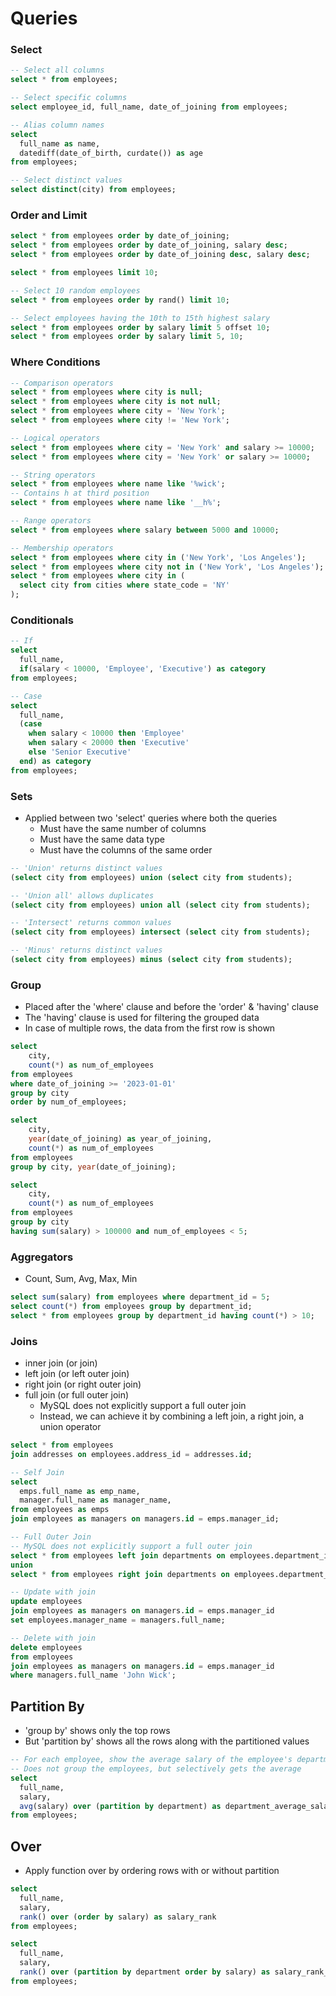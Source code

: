 # Queries

### Select

```sql
-- Select all columns
select * from employees;

-- Select specific columns
select employee_id, full_name, date_of_joining from employees;

-- Alias column names
select
  full_name as name,
  datediff(date_of_birth, curdate()) as age
from employees;

-- Select distinct values
select distinct(city) from employees;
```

### Order and Limit

```sql
select * from employees order by date_of_joining;
select * from employees order by date_of_joining, salary desc;
select * from employees order by date_of_joining desc, salary desc;

select * from employees limit 10;

-- Select 10 random employees
select * from employees order by rand() limit 10;

-- Select employees having the 10th to 15th highest salary
select * from employees order by salary limit 5 offset 10;
select * from employees order by salary limit 5, 10;
```

### Where Conditions

```sql
-- Comparison operators
select * from employees where city is null;
select * from employees where city is not null;
select * from employees where city = 'New York';
select * from employees where city != 'New York';

-- Logical operators
select * from employees where city = 'New York' and salary >= 10000;
select * from employees where city = 'New York' or salary >= 10000;

-- String operators
select * from employees where name like '%wick';
-- Contains h at third position
select * from employees where name like '__h%';

-- Range operators
select * from employees where salary between 5000 and 10000;

-- Membership operators
select * from employees where city in ('New York', 'Los Angeles');
select * from employees where city not in ('New York', 'Los Angeles');
select * from employees where city in (
  select city from cities where state_code = 'NY'
);
```

### Conditionals

```sql
-- If
select
  full_name,
  if(salary < 10000, 'Employee', 'Executive') as category
from employees;

-- Case
select
  full_name,
  (case
    when salary < 10000 then 'Employee'
    when salary < 20000 then 'Executive'
    else 'Senior Executive'
  end) as category
from employees;
```

### Sets

-   Applied between two 'select' queries where both the queries
    -   Must have the same number of columns
    -   Must have the same data type
    -   Must have the columns of the same order

```sql
-- 'Union' returns distinct values
(select city from employees) union (select city from students);

-- 'Union all' allows duplicates
(select city from employees) union all (select city from students);

-- 'Intersect' returns common values
(select city from employees) intersect (select city from students);

-- 'Minus' returns distinct values
(select city from employees) minus (select city from students);
```

### Group

-   Placed after the 'where' clause and before the 'order' & 'having' clause
-   The 'having' clause is used for filtering the grouped data
-   In case of multiple rows, the data from the first row is shown

```sql
select
    city,
    count(*) as num_of_employees
from employees
where date_of_joining >= '2023-01-01'
group by city
order by num_of_employees;

select
    city,
    year(date_of_joining) as year_of_joining,
    count(*) as num_of_employees
from employees
group by city, year(date_of_joining);

select
    city,
    count(*) as num_of_employees
from employees
group by city
having sum(salary) > 100000 and num_of_employees < 5;
```

### Aggregators

-   Count, Sum, Avg, Max, Min

```sql
select sum(salary) from employees where department_id = 5;
select count(*) from employees group by department_id;
select * from employees group by department_id having count(*) > 10;
```

### Joins

-   inner join (or join)
-   left join (or left outer join)
-   right join (or right outer join)
-   full join (or full outer join)
    -   MySQL does not explicitly support a full outer join
    -   Instead, we can achieve it by combining a left join, a right join, a union operator

```sql
select * from employees
join addresses on employees.address_id = addresses.id;

-- Self Join
select
  emps.full_name as emp_name,
  manager.full_name as manager_name,
from employees as emps
join employees as managers on managers.id = emps.manager_id;

-- Full Outer Join
-- MySQL does not explicitly support a full outer join
select * from employees left join departments on employees.department_id = departments.id
union
select * from employees right join departments on employees.department_id = departments.id;

-- Update with join
update employees
join employees as managers on managers.id = emps.manager_id
set employees.manager_name = managers.full_name;

-- Delete with join
delete employees
from employees
join employees as managers on managers.id = emps.manager_id
where managers.full_name 'John Wick';
```

## Partition By

-   'group by' shows only the top rows
-   But 'partition by' shows all the rows along with the partitioned values

```sql
-- For each employee, show the average salary of the employee's department
-- Does not group the employees, but selectively gets the average
select
  full_name,
  salary,
  avg(salary) over (partition by department) as department_average_salary
from employees;
```

## Over

-   Apply function over by ordering rows with or without partition

```sql
select
  full_name,
  salary,
  rank() over (order by salary) as salary_rank
from employees;

select
  full_name,
  salary,
  rank() over (partition by department order by salary) as salary_rank_within_department
from employees;
```
